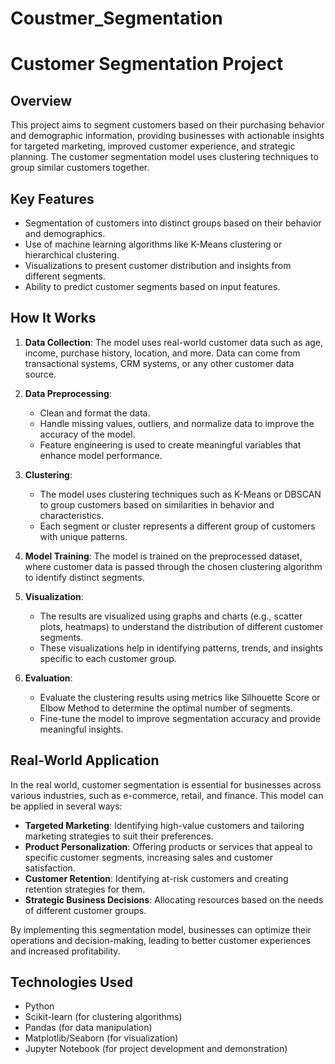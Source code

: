 # Coustmer_Segmentation
# Customer Segmentation Project

## Overview
This project aims to segment customers based on their purchasing behavior and demographic information, providing businesses with actionable insights for targeted marketing, improved customer experience, and strategic planning. The customer segmentation model uses clustering techniques to group similar customers together.

## Key Features
- Segmentation of customers into distinct groups based on their behavior and demographics.
- Use of machine learning algorithms like K-Means clustering or hierarchical clustering.
- Visualizations to present customer distribution and insights from different segments.
- Ability to predict customer segments based on input features.

## How It Works

1. **Data Collection**: 
   The model uses real-world customer data such as age, income, purchase history, location, and more. Data can come from transactional systems, CRM systems, or any other customer data source.

2. **Data Preprocessing**: 
   - Clean and format the data.
   - Handle missing values, outliers, and normalize data to improve the accuracy of the model.
   - Feature engineering is used to create meaningful variables that enhance model performance.

3. **Clustering**:
   - The model uses clustering techniques such as K-Means or DBSCAN to group customers based on similarities in behavior and characteristics.
   - Each segment or cluster represents a different group of customers with unique patterns.

4. **Model Training**: 
   The model is trained on the preprocessed dataset, where customer data is passed through the chosen clustering algorithm to identify distinct segments.

5. **Visualization**: 
   - The results are visualized using graphs and charts (e.g., scatter plots, heatmaps) to understand the distribution of different customer segments.
   - These visualizations help in identifying patterns, trends, and insights specific to each customer group.

6. **Evaluation**: 
   - Evaluate the clustering results using metrics like Silhouette Score or Elbow Method to determine the optimal number of segments.
   - Fine-tune the model to improve segmentation accuracy and provide meaningful insights.

## Real-World Application

In the real world, customer segmentation is essential for businesses across various industries, such as e-commerce, retail, and finance. This model can be applied in several ways:
- **Targeted Marketing**: Identifying high-value customers and tailoring marketing strategies to suit their preferences.
- **Product Personalization**: Offering products or services that appeal to specific customer segments, increasing sales and customer satisfaction.
- **Customer Retention**: Identifying at-risk customers and creating retention strategies for them.
- **Strategic Business Decisions**: Allocating resources based on the needs of different customer groups.

By implementing this segmentation model, businesses can optimize their operations and decision-making, leading to better customer experiences and increased profitability.

## Technologies Used
- Python
- Scikit-learn (for clustering algorithms)
- Pandas (for data manipulation)
- Matplotlib/Seaborn (for visualization)
- Jupyter Notebook (for project development and demonstration)
